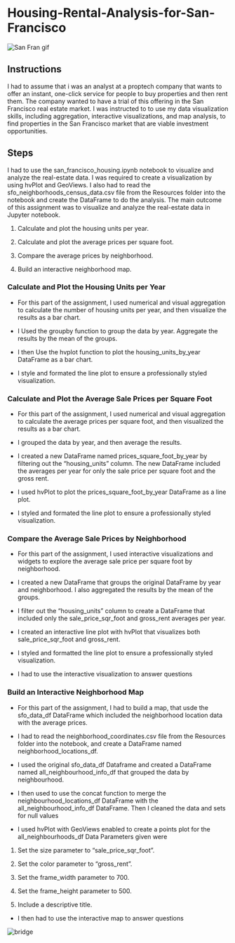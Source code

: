 
# Housing-Rental-Analysis-for-San-Francisco
![San Fran gif](https://media.giphy.com/media/BCs20EzQnYRXi/giphy.gif)
## Instructions
I had to assume that i was an analyst at a proptech company that wants to offer an instant, one-click service for people to buy properties and then rent them. The company wanted to have a trial of this offering in the San Francisco real estate market. 
I was instructed to  to use my data visualization skills, including aggregation, interactive visualizations, and map analysis, to find properties in the San Francisco market that are viable investment opportunities.

## Steps 
I had to use the san_francisco_housing.ipynb notebook to visualize and analyze the real-estate data.
I was required  to create a visualization by using hvPlot and GeoViews. I also had to read the sfo_neighborhoods_census_data.csv file from the Resources folder into the notebook and create the DataFrame to do  the analysis.
The main outcome of this assignment was to visualize and analyze the real-estate data in  Jupyter notebook. 


1. Calculate and plot the housing units per year.


2. Calculate and plot the average prices per square foot.


3. Compare the average prices by neighborhood.


4. Build an interactive neighborhood map.




### Calculate and Plot the Housing Units per Year
* For this part of the assignment, I used numerical and visual aggregation to calculate the number of housing units per year, and then visualize the results as a bar chart. 


* I Used the groupby function to group the data by year. Aggregate the results by the mean of the groups.


* I then Use the hvplot function to plot the housing_units_by_year DataFrame as a bar chart. 


* I style and formated the line plot to ensure a professionally styled visualization.






### Calculate and Plot the Average Sale Prices per Square Foot
* For this part of the assignment, I used numerical and visual aggregation to calculate the average prices per square foot, and then visualized the results as a bar chart. 


* I grouped the data by year, and then average the results. 


* I created a new DataFrame named prices_square_foot_by_year by filtering out the “housing_units” column. The new DataFrame included the averages per year for only the sale price per square foot and the gross rent.


* I used hvPlot to plot the prices_square_foot_by_year DataFrame as a line plot.

* I styled and formated the line plot to ensure a professionally styled visualization.






### Compare the Average Sale Prices by Neighborhood
* For this part of the assignment, I used interactive visualizations and widgets to explore the average sale price per square foot by neighborhood. 


* I created a new DataFrame that groups the original DataFrame by year and neighborhood. I also aggregated the results by the mean of the groups.


* I filter out the “housing_units” column to create a DataFrame that included only the sale_price_sqr_foot and gross_rent averages per year.


* I created an interactive line plot with hvPlot that visualizes both sale_price_sqr_foot and gross_rent. 


* I styled and formatted the line plot to ensure a professionally styled visualization.



* I had to use the interactive visualization to answer questions





### Build an Interactive Neighborhood Map
* For this part of the assignment, I had to build a map, that usde the sfo_data_df DataFrame which included the neighborhood location data with the average prices.


* I had to read the neighborhood_coordinates.csv file from the Resources folder into the notebook, and create a DataFrame named neighborhood_locations_df. 


* I used the original sfo_data_df Dataframe and created a DataFrame named all_neighbourhood_info_df that grouped the data by neighbourhood.


* I then used to use the concat function to merge the  neighbourhood_locations_df DataFrame with the all_neighbourhood_info_df DataFrame. Then I cleaned the data and sets for null values


* I used hvPlot with GeoViews enabled to create a points plot for the all_neighbourhoods_df Data
Parameters given were

1. Set the size parameter to “sale_price_sqr_foot”.


2. Set the color parameter to “gross_rent”.


3. Set the frame_width parameter to 700.


4. Set the frame_height parameter to 500.


5. Include a descriptive title.





* I then had to use the interactive map to answer questions

![bridge](https://th.bing.com/th/id/OIP.O2eD-c7cE8T7z3w3GRulggHaFS?w=250&h=180&c=7&r=0&o=5&pid=1.7)